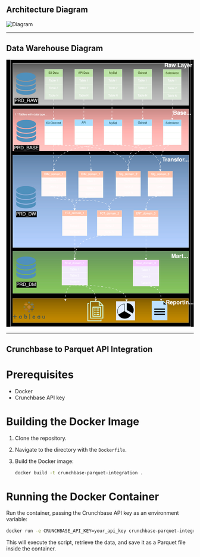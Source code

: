 ## Architecture Diagram
![Diagram](Diagram.svg)

---

## Data Warehouse Diagram
![Diagram](Datawarehouse_Diagram.svg)

---

## Crunchbase to Parquet API Integration

# Prerequisites

- Docker
- Crunchbase API key

# Building the Docker Image

1. Clone the repository.

2. Navigate to the directory with the `Dockerfile`.

3. Build the Docker image:

   ```bash
   docker build -t crunchbase-parquet-integration .
   ```

# Running the Docker Container

Run the container, passing the Crunchbase API key as an environment variable:

```bash
docker run -e CRUNCHBASE_API_KEY=your_api_key crunchbase-parquet-integration
```

This will execute the script, retrieve the data, and save it as a Parquet file inside the container.
